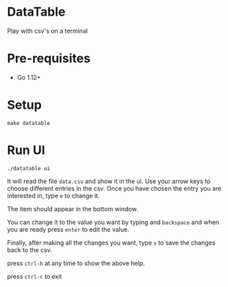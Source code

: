 # DataTable

Play with csv's on a terminal

# Pre-requisites

- Go 1.12+ 

# Setup
    
    make datatable
    
# Run UI

    ./datatable ui
    
It will read the file `data.csv`  and show it in the ui.
Use your arrow keys to choose different entries in the csv.
Once you have chosen the entry you are interested in, type `e` to change it.

The item should appear in the bottom window.

You can change it to the value you want by typing and `backspace` and when you are ready press `enter`
to edit the value.

Finally, after making all the changes you want, type `s` to save the changes back to the csv.

press `ctrl-h` at any time  to show the above help.

press `ctrl-c` to exit
